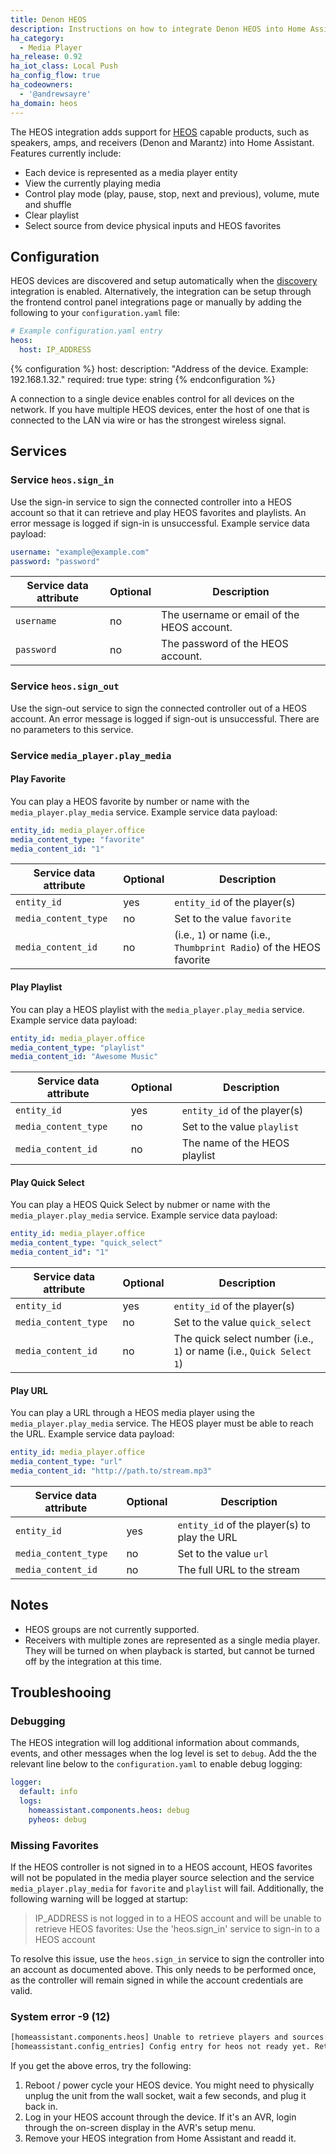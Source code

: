 ```yaml
---
title: Denon HEOS
description: Instructions on how to integrate Denon HEOS into Home Assistant.
ha_category:
  - Media Player
ha_release: 0.92
ha_iot_class: Local Push
ha_config_flow: true
ha_codeowners:
  - '@andrewsayre'
ha_domain: heos
---
```


The HEOS integration adds support for [HEOS](http://heosbydenon.denon.com) capable products, such as speakers, amps, and receivers (Denon and Marantz) into Home Assistant. Features currently include:

- Each device is represented as a media player entity
- View the currently playing media
- Control play mode (play, pause, stop, next and previous), volume, mute and shuffle
- Clear playlist
- Select source from device physical inputs and HEOS favorites

## Configuration

HEOS devices are discovered and setup automatically when the [discovery](/integrations/discovery) integration is enabled. Alternatively, the integration can be setup through the frontend control panel integrations page or manually by adding the following to your `configuration.yaml` file:

```yaml
# Example configuration.yaml entry
heos:
  host: IP_ADDRESS
```

{% configuration %}
host:
  description: "Address of the device. Example: 192.168.1.32."
  required: true
  type: string
{% endconfiguration %}

<div class='note info'>
A connection to a single device enables control for all devices on the network. If you have multiple HEOS devices, enter the host of one that is connected to the LAN via wire or has the strongest wireless signal.
</div>

## Services

### Service `heos.sign_in`

Use the sign-in service to sign the connected controller into a HEOS account so that it can retrieve and play HEOS favorites and playlists. An error message is logged if sign-in is unsuccessful. Example service data payload:

```yaml
username: "example@example.com"
password: "password"
```

| Service data attribute | Optional | Description |
| ---------------------- | -------- | ----------- |
| `username`             | no       | The username or email of the HEOS account.
| `password`             | no       | The password of the HEOS account.

### Service `heos.sign_out`

Use the sign-out service to sign the connected controller out of a HEOS account. An error message is logged if sign-out is unsuccessful. There are no parameters to this service.

### Service `media_player.play_media`

#### Play Favorite

You can play a HEOS favorite by number or name with the `media_player.play_media` service. Example service data payload:

```yaml
entity_id: media_player.office
media_content_type: "favorite"
media_content_id: "1"
```

| Service data attribute | Optional | Description |
| ---------------------- | -------- | ----------- |
| `entity_id`            | yes      |  `entity_id` of the player(s)
| `media_content_type`   | no       | Set to the value `favorite`
| `media_content_id`     | no       | (i.e., `1`) or name (i.e., `Thumbprint Radio`) of the HEOS favorite

#### Play Playlist

You can play a HEOS playlist with the `media_player.play_media` service. Example service data payload:

```yaml
entity_id: media_player.office
media_content_type: "playlist"
media_content_id: "Awesome Music"
```

| Service data attribute | Optional | Description |
| ---------------------- | -------- | ----------- |
| `entity_id`            | yes      | `entity_id` of the player(s)
| `media_content_type`   | no       | Set to the value `playlist`
| `media_content_id`     | no       | The name of the HEOS playlist

#### Play Quick Select

You can play a HEOS Quick Select by nubmer or name with the `media_player.play_media` service. Example service data payload:

```yaml
entity_id: media_player.office
media_content_type: "quick_select"
media_content_id": "1"
```

| Service data attribute | Optional | Description |
| ---------------------- | -------- | ----------- |
| `entity_id`            | yes      | `entity_id` of the player(s)
| `media_content_type`   | no       | Set to the value `quick_select`
| `media_content_id`     | no       | The quick select number (i.e., `1`) or name (i.e., `Quick Select 1`)

#### Play URL

You can play a URL through a HEOS media player using the `media_player.play_media` service. The HEOS player must be able to reach the URL. Example service data payload:

```yaml
entity_id: media_player.office
media_content_type: "url"
media_content_id: "http://path.to/stream.mp3"
```

| Service data attribute | Optional | Description |
| ---------------------- | -------- | ----------- |
| `entity_id`            | yes      | `entity_id` of the player(s) to play the URL
| `media_content_type`   | no       | Set to the value `url`
| `media_content_id`     | no       | The full URL to the stream

## Notes

- HEOS groups are not currently supported.
- Receivers with multiple zones are represented as a single media player. They will be turned on when playback is started, but cannot be turned off by the integration at this time.

## Troubleshooing

### Debugging

The HEOS integration will log additional information about commands, events, and other messages when the log level is set to `debug`. Add the the relevant line below to the `configuration.yaml` to enable debug logging:

```yaml
logger:
  default: info
  logs:
    homeassistant.components.heos: debug
    pyheos: debug
```

### Missing Favorites

If the HEOS controller is not signed in to a HEOS account, HEOS favorites will not be populated in the media player source selection and the service `media_player.play_media` for `favorite` and `playlist` will fail. Additionally, the following warning will be logged at startup:
> IP_ADDRESS is not logged in to a HEOS account and will be unable to retrieve HEOS favorites: Use the 'heos.sign_in' service to sign-in to a HEOS account

To resolve this issue, use the `heos.sign_in` service to sign the controller into an account as documented above. This only needs to be performed once, as the controller will remain signed in while the account credentials are valid.

### System error -9 (12)

```txt
[homeassistant.components.heos] Unable to retrieve players and sources: System error -9 (12)
[homeassistant.config_entries] Config entry for heos not ready yet. Retrying in 80 seconds.
```

If you get the above erros, try the following:
1. Reboot / power cycle your HEOS device. You might need to physically unplug the unit from the wall socket, wait a few seconds, and plug it back in.
1. Log in your HEOS account through the device. If it's an AVR, login through the on-screen display in the AVR's setup menu.
1. Remove your HEOS integration from Home Assistant and readd it.

